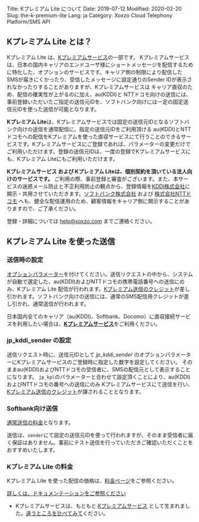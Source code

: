 Title: Kプレミアム Lite について
Date: 2019-07-12
Modified: 2020-02-20
Slug: the-k-premium-lite
Lang: ja
Category: Xoxzo Cloud Telephony Platform/SMS API

## Kプレミアム Lite とは？

Kプレミアム Lite は、[Kプレミアムサービス](https://help.xoxzo.com/ja/xoxzo-cloud-telephony-platform/articles/the-k-premium-service/)の一部です。
Kプレミアムサービスは、日本の国内キャリアのエンドユーザ様にショートメッセージを配信するために特化した、オプションのサービスです。キャリア側の制限により配信したSMSが届きにくかったり、受信したメッセージに設定通りのSender IDが表示されなかったりすることがありますが、Kプレミアムサービスは キャリア直収のため、配信の確実性が上がるのに加え、au(KDDI)と NTTドコモ向けの送信には、事前登録いただいたご指定の送信元IDを、ソフトバンク向けには一定の固定送信元IDを使った送信が可能となります。

**Kプレミアム Lite**は、Kプレミアムサービスでは固定の送信元IDとなるソフトバンク向けの送信を通常配信に、指定の送信元IDをご利用頂ける au(KDDI)とNTT
ドコモへの配信をKプレミアムを使った直収サービスにて行うことのできるサービスです。Kプレミアムサービスにご登録であれば、パラメーターの変更だけでご利用いただけます。登録の送信元IDは、一度の登録でKプレミアムサービスにも、Kプレミアム Liteにもご利用いただけます。

**Kプレミアムサービス および Kプレミアム Liteは、個別契約を頂いている法人向けのサービスです。** ご利用の際、事前登録と審査がございます。また、本サービスの迷惑メール防止と不正利用防止の観点から、登録情報を[KDDI株式会社](http://www.kddi.com/)に開示・共用させていただきます。[ソフトバンク株式会社](https://www.softbank.jp/) および [株式会社NTTドコモ](https://www.nttdocomo.co.jp/) へも、健全な配信運用のため、顧客情報をキャリア側に開示することがありますので、ご了承ください。

登録・詳細については [help@xoxzo.com](mailto:help@xoxzo.com) までご連絡ください。

## Kプレミアム Lite を使った送信

### 送信時の設定

[オプションパラメーター](http://docs.xoxzo.com/ja/sms.html#jp-specific-optional-parameters)を付けてください。送信リクエストの中から、システムが自動で選定した、au(KDDI)およびNTTドコモの携帯電話番号への送信にのみ、Kプレミアム Lite 配信が行われます。[Kプレミアム送信のクレジット](https://www.xoxzo.com/ja/about/pricing/sms/#send-sms)が差し引かれます。ソフトバンク向けの送信には、通常のSMS配信用クレジットが差し引かれ、通常送信が行われます。

日本国内全てのキャリア（au(KDDI)、Softbank、Docomo）に直収接続サービスを利用したい場合は、[**Kプレミアムサービス**](https://help.xoxzo.com/ja/xoxzo-cloud-telephony-platform/articles/the-k-premium-service/)をご利用ください。

### jp_kddi_sender の設定

送信リクエスト時に、送信元IDとして *jp_kddi_sender* のオプションパラメーターにKプレミアムサービスのご登録時に指定した数字を設定してください。
そのままau(KDDI)およびNTTドコモの受信者に、SMSの配信元として表示することになります。
```jp_kpl```のパラメーターと合わせて設定頂くことにより、au(KDDI)およびNTTドコモの番号への送信にのみ Kプレミアムサービスにて送信を行い、[Kプレミアム送信のクレジット](https://www.xoxzo.com/ja/about/pricing/sms/#send-sms)が課されることとなります。

### Softbank向け送信

[通常送信の料金](https://www.xoxzo.com/ja/about/pricing/sms/#send-sms)となります。

送信は、```sender```にて設定の送信元IDを使って行われますが、そのまま受信者に届く保証はありません。事前にテスト送信を行っていただきご確認いただくことをおすすめいたします。

### Kプレミアム Lite の料金

Kプレミアム Lite を使った配信の価格は、[料金ページ](https://www.xoxzo.com/ja/about/pricing/sms/#send-sms)をご参照ください。

[詳しくは、ドキュメンテーションをご参照ください](http://docs.xoxzo.com/ja/sms.html#jp-specific-optional-parameters)

* Kプレミアムサービスは、もともと [Kプレミアムサービス](https://help.xoxzo.com/ja/xoxzo-cloud-telephony-platform/articles/the-k-premium-service) として生まれました。[違うところを比べてみて](https://help.xoxzo.com/ja/xoxzo-cloud-telephony-platform/articles/the-k-premium-service-comparison)ください。
